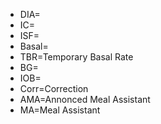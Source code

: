 * DIA=
* IC=
* ISF=
* Basal=
* TBR=Temporary Basal Rate
* BG=
* IOB=
* Corr=Correction
* AMA=Annonced Meal Assistant
* MA=Meal Assistant

